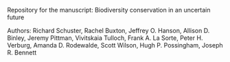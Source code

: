Repository for the manuscript: Biodiversity conservation in an uncertain future

Authors: Richard Schuster, Rachel Buxton, Jeffrey O. Hanson, Allison D. Binley, Jeremy Pittman, Vivitskaia Tulloch, Frank A. La Sorte, Peter H. Verburg, Amanda D. Rodewalde, Scott Wilson, Hugh P. Possingham, Joseph R. Bennett

